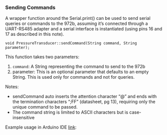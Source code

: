 ### Sending Commands
A wrapper function around the Serial.print() can be used to send serial queries or commands to the 972b, assuming it’s connected through a UART-RS485 adapter and a serial interface is instantiated (using pins 16 and 17 as described in this note).

`void PressureTransducer::sendCommand(String command, String parameter);`

This function takes two parameters:
1. `command`: A String representing the command to send to the 972b
2. parameter: This is an optional parameter that defaults to an empty String. This is used only for commands and not for queries.

Notes:
 - sendCommand auto inserts the attention character “@” and ends with the termination characters “;FF” (datasheet, pg 13), requiring only the unique command to be passed.
 - The command string is limited to ASCII characters but is case-insensitive

Example usage in Arduino IDE [link](https://github.com/mslaffin/972b/blob/main/examples/querying/972b_model_number_query/972b_model_number_query.ino):
